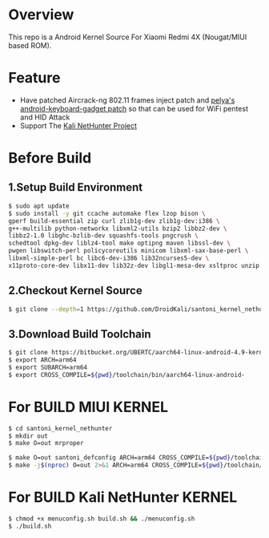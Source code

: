 Overview
========

This repo is a Android Kernel Source For Xiaomi Redmi 4X (Nougat/MIUI based ROM).

Feature
=======

- Have patched Aircrack-ng 802.11 frames inject patch and [pelya's android-keyboard-gadget patch](https://github.com/pelya/android-keyboard-gadget) so that can be used for WiFi pentest and HID Attack
- Support The [Kali NetHunter Project](https://github.com/offensive-security/kali-nethunter/wiki)

Before Build
============

1.Setup Build Environment
-------------------------

```bash
$ sudo apt update
$ sudo install -y git ccache automake flex lzop bison \
gperf build-essential zip curl zlib1g-dev zlib1g-dev:i386 \
g++-multilib python-networkx libxml2-utils bzip2 libbz2-dev \
libbz2-1.0 libghc-bzlib-dev squashfs-tools pngcrush \
schedtool dpkg-dev liblz4-tool make optipng maven libssl-dev \
pwgen libswitch-perl policycoreutils minicom libxml-sax-base-perl \
libxml-simple-perl bc libc6-dev-i386 lib32ncurses5-dev \
x11proto-core-dev libx11-dev lib32z-dev libgl1-mesa-dev xsltproc unzip
```

2.Checkout Kernel Source
------------------------

```bash
$ git clone --depth=1 https://github.com/DroidKali/santoni_kernel_nethunter.git
```

3.Download Build Toolchain
--------------------------

```bash
$ git clone https://bitbucket.org/UBERTC/aarch64-linux-android-4.9-kernel.git toolchain
$ export ARCH=arm64
$ export SUBARCH=arm64
$ export CROSS_COMPILE=${pwd}/toolchain/bin/aarch64-linux-android-
```

For BUILD MIUI KERNEL
=====================

```bash
$ cd santoni_kernel_nethunter
$ mkdir out 
$ make O=out mrproper
```
```bash
$ make O=out santoni_defconfig ARCH=arm64 CROSS_COMPILE=${pwd}/toolchain/bin/aarch64-linux-android-
$ make -j$(nproc) O=out 2>&1 ARCH=arm64 CROSS_COMPILE=${pwd}/toolchain/bin/aarch64-linux-android-
```

For BUILD Kali NetHunter KERNEL
===============================

```bash
$ chmod +x menuconfig.sh build.sh && ./menuconfig.sh
$ ./build.sh
```
